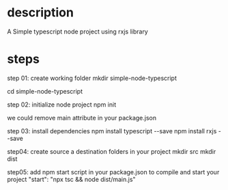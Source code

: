 # description
A Simple typescript node project using rxjs library

# steps
step 01: create working folder
mkdir simple-node-typescript

cd simple-node-typescript

step 02: initialize node project
npm init

we could remove main attribute in your package.json

step 03: install dependencies
npm install typescript --save
npm install rxjs --save

step04: create source a destination folders in your project
mkdir src
mkdir dist

step05: add npm start script in your package.json to compile and start your project
"start": "npx tsc && node dist/main.js"  
